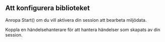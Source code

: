 ## <a name="setting-up-the-library"></a>Att konfigurera biblioteket

Anropa Start() om du vill aktivera din session att bearbeta miljödata.

Koppla en händelsehanterare för att hantera händelser som skapats av din session.
